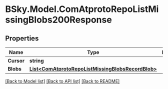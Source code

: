 # BSky.Model.ComAtprotoRepoListMissingBlobs200Response

## Properties

Name | Type | Description | Notes
------------ | ------------- | ------------- | -------------
**Cursor** | **string** |  | [optional] 
**Blobs** | [**List&lt;ComAtprotoRepoListMissingBlobsRecordBlob&gt;**](ComAtprotoRepoListMissingBlobsRecordBlob.md) |  | 

[[Back to Model list]](../README.md#documentation-for-models) [[Back to API list]](../README.md#documentation-for-api-endpoints) [[Back to README]](../README.md)

